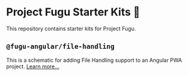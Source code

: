 # Project Fugu Starter Kits 🐡

This repository contains starter kits for Project Fugu.

## `@fugu-angular/file-handling`

This is a schematic for adding File Handling support to an Angular PWA project. [Learn more…](./packages/fugu-angular/file-handling)
